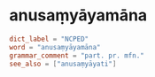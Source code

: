 # anusaṃyāyamāna

``` toml
dict_label = "NCPED"
word = "anusaṃyāyamāna"
grammar_comment = "part. pr. mfn."
see_also = ["anusaṃyāyati"]
```

